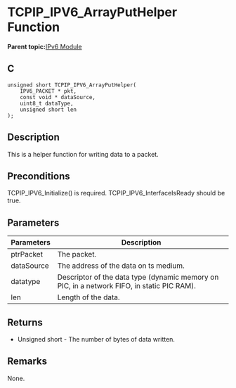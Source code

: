 # TCPIP\_IPV6\_ArrayPutHelper Function

**Parent topic:**[IPv6 Module](GUID-F2484EF9-7914-43EE-A5B7-4FFDC27C8135.md)

## C

```
unsigned short TCPIP_IPV6_ArrayPutHelper(
    IPV6_PACKET * pkt, 
    const void * dataSource, 
    uint8_t dataType, 
    unsigned short len
);
```

## Description

This is a helper function for writing data to a packet.

## Preconditions

TCPIP\_IPV6\_Initialize\(\) is required. TCPIP\_IPV6\_InterfaceIsReady should be true.

## Parameters

|Parameters|Description|
|----------|-----------|
|ptrPacket|The packet.|
|dataSource|The address of the data on ts medium.|
|datatype|Descriptor of the data type \(dynamic memory on PIC, in a network FIFO, in static PIC RAM\).|
|len|Length of the data.|

## Returns

-   Unsigned short - The number of bytes of data written.


## Remarks

None.

